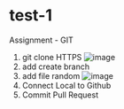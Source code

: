 # test-1
Assignment - GIT 
1. git clone HTTPS
   ![image](https://github.com/ipw0630/test-1/assets/166195995/1ace92b7-9a5c-4909-86dc-f840516e1cb7)
2. add create branch
3. add file random
![image](https://github.com/ipw0630/test-1/assets/166195995/0ad95261-ee7c-47d6-849f-ca8ee58978f4)
4. Connect Local to Github
5. Commit Pull Request
